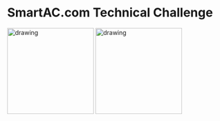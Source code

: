 # SmartAC.com Technical Challenge

<img src="https://smac-images.s3-us-west-2.amazonaws.com/technical-interview/desktop-example.gif" alt="drawing" width="200"/>
<img src="https://smac-images.s3-us-west-2.amazonaws.com/technical-interview/mobile-example.gif" alt="drawing" width="200"/>

